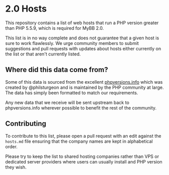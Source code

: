 # 2.0 Hosts

This repository contains a list of web hosts that run a PHP version greater than PHP 5.5.9, which is required for MyBB 2.0.

This list is in no way complete and does not guarantee that a given host is sure to work flawlessly. We urge community members to submit suggestions and pull requests with updates about hosts either currently on the list or that aren't currently listed.

## Where did this data come from?

Some of this data is sourced from the excellent [phpversions.info](https://github.com/philsturgeon/phpversions.info) which was created by @philsturgeon and is maintained by the PHP community at large. The data has simply been formatted to match our requirements.

Any new data that we receive will be sent upstream back to phpversions.info wherever possible to benefit the rest of the community.

## Contributing

To contribute to this list, please open a pull request with an edit against the `hosts.md` file ensuring that the company names are kept in alphabetical order.

Please try to keep the list to shared hosting companies rather than VPS or dedicated server providers where users can usually install and PHP version they wish.
